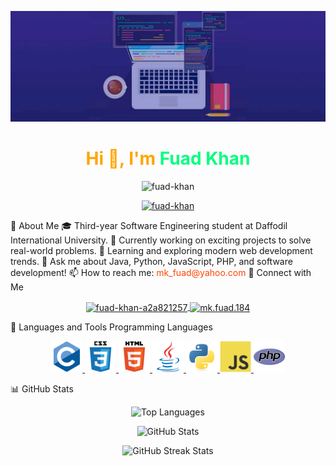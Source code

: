 ![Programming Header](https://github.com/Fuad-Khan/Fuad-Khan/blob/main/programming-header.webp)

<h1 align="center" style="color: #FFA500;">Hi 👋, I'm <span style="color: #00FF7F;">Fuad Khan</span></h1> <p align="center"> <img src="https://komarev.com/ghpvc/?username=fuad-khan&label=Profile%20views&color=ff69b4&style=for-the-badge" alt="fuad-khan" /> </p> <p align="center"> <a href="https://github.com/ryo-ma/github-profile-trophy"> <img src="https://github-profile-trophy.vercel.app/?username=fuad-khan&theme=dracula&row=1&no-frame=true" alt="fuad-khan" /> </a> </p>
🌈 About Me
🎓 Third-year Software Engineering student at Daffodil International University.
🔭 Currently working on exciting projects to solve real-world problems.
🌱 Learning and exploring modern web development trends.
💬 Ask me about Java, Python, JavaScript, PHP, and software development!
📫 How to reach me: <span style="color: #FF4500;">mk_fuad@yahoo.com</span>
🔗 Connect with Me
<p align="center"> <a href="https://linkedin.com/in/fuad-khan-a2a821257" target="blank"> <img align="center" src="https://raw.githubusercontent.com/rahuldkjain/github-profile-readme-generator/master/src/images/icons/Social/linked-in-alt.svg" alt="fuad-khan-a2a821257" height="40" width="40" /> </a> <a href="https://fb.com/mk.fuad.184" target="blank"> <img align="center" src="https://raw.githubusercontent.com/rahuldkjain/github-profile-readme-generator/master/src/images/icons/Social/facebook.svg" alt="mk.fuad.184" height="40" width="40" /> </a> </p>
🎨 Languages and Tools
Programming Languages
<p align="center"> <a href="https://www.cprogramming.com/" target="_blank" rel="noreferrer"> <img src="https://raw.githubusercontent.com/devicons/devicon/master/icons/c/c-original.svg" alt="C" width="50" height="50" /> </a> <a href="https://www.w3schools.com/css/" target="_blank" rel="noreferrer"> <img src="https://raw.githubusercontent.com/devicons/devicon/master/icons/css3/css3-original-wordmark.svg" alt="CSS3" width="50" height="50" /> </a> <a href="https://www.w3.org/html/" target="_blank" rel="noreferrer"> <img src="https://raw.githubusercontent.com/devicons/devicon/master/icons/html5/html5-original-wordmark.svg" alt="HTML5" width="50" height="50" /> </a> <a href="https://www.java.com" target="_blank" rel="noreferrer"> <img src="https://raw.githubusercontent.com/devicons/devicon/master/icons/java/java-original.svg" alt="Java" width="50" height="50" /> </a> <a href="https://www.python.org" target="_blank" rel="noreferrer"> <img src="https://raw.githubusercontent.com/devicons/devicon/master/icons/python/python-original.svg" alt="Python" width="50" height="50" /> </a> <a href="https://developer.mozilla.org/en-US/docs/Web/JavaScript" target="_blank" rel="noreferrer"> <img src="https://raw.githubusercontent.com/devicons/devicon/master/icons/javascript/javascript-original.svg" alt="JavaScript" width="50" height="50" /> </a> <a href="https://www.php.net/" target="_blank" rel="noreferrer"> <img src="https://raw.githubusercontent.com/devicons/devicon/master/icons/php/php-original.svg" alt="PHP" width="50" height="50" /> </a> </p>
📊 GitHub Stats
<p align="center"> <img src="https://github-readme-stats.vercel.app/api/top-langs/?username=fuad-khan&layout=compact&theme=chartreuse-dark" alt="Top Languages" /> </p> <p align="center"> <img src="https://github-readme-stats.vercel.app/api?username=fuad-khan&show_icons=true&theme=tokyonight" alt="GitHub Stats" /> </p> <p align="center"> <img src="https://github-readme-streak-stats.herokuapp.com/?user=fuad-khan&theme=highcontrast" alt="GitHub Streak Stats" /> </p>
